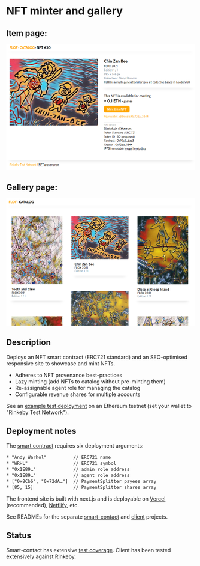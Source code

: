 # NFT minter and gallery

## Item page:

![NFT display/minting page](/docs/images/nft-agent-01.png?raw=true "NFT display/minting page")

## Gallery page:

![NFT gallery page](/docs/images/nft-agent-02.png?raw=true "NFT gallery page")

## Description

Deploys an NFT smart contract (ERC721 standard) and an SEO-optimised responsive site to showcase and mint NFTs.

* Adheres to NFT provenance best-practices
* Lazy minting (add NFTs to catalog without pre-minting them)
* Re-assignable agent role for managing the catalog
* Configurable revenue shares for multiple accounts

See an [example test deployment](https://nft-agent.vercel.app/) on an Ethereum testnet (set your wallet to "Rinkeby Test Network").

## Deployment notes

The [smart contract](/smart-contract/contracts/NFTagent.sol) requires six deployment arguments:

```
* "Andy Warhol"          // ERC721 name
* "WRHL"                 // ERC721 symbol
* "0x1E89…"              // admin role address
* "0x1E89…"              // agent role address
* ["0x8Cb6", "0x72dA…"]  // PaymentSplitter payees array
* [85, 15]               // PaymentSplitter shares array
```

The frontend site is built with next.js and is deployable on [Vercel](https://vercel.com/) (recommended), [Netflify](https://www.netlify.com/), etc.

See READMEs for the separate [smart-contact](/smart-contract/) and [client](/client/) projects.

## Status

Smart-contact has extensive [test coverage](/smart-contract/test/tests.js).
Client has been tested extensively against Rinkeby.
